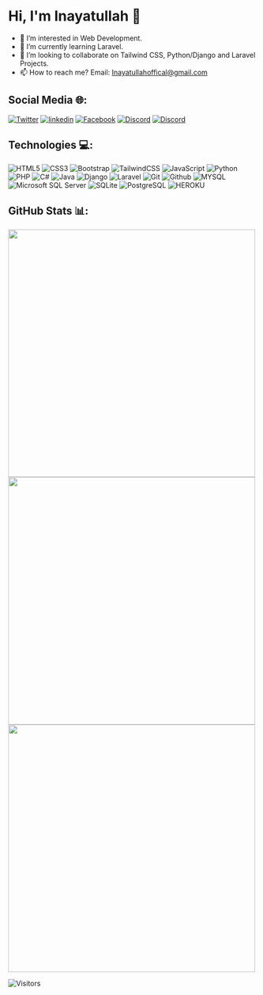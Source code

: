 # Hi, I'm Inayatullah 👋️
- 👀 I’m interested in Web Development.
- 🌱 I’m currently learning Laravel.
- 💞️ I’m looking to collaborate on Tailwind CSS, Python/Django and Laravel Projects.
- 📫 How to reach me? Email: Inayatullahoffical@gmail.com

## Social Media 🌐:
[![Twitter](https://img.shields.io/badge/-Twitter-1da1f2?logo=twitter&logoColor=white&style=flat)](https://twitter.com/InayatUllahShi1)
[![linkedin](https://img.shields.io/badge/-LinkedIn-0A66C2?logo=linkedin&logoColor=white&style=flat)](https://www.linkedin.com/in/inayatullah-shinwari-9ba0511bb/)
[![Facebook](https://img.shields.io/badge/-Facebook-1877F2?logo=facebook&logoColor=white&style=flat)](https://www.facebook.com/profile.php?id=100050628697679)
[![Discord](https://img.shields.io/badge/-Instagram-E4405F?logo=Instagram&logoColor=white&style=flat)](https://discordapp.com/users/740145632655704074)
[![Discord](https://img.shields.io/badge/-Discord-5865F2?logo=Discord&logoColor=white&style=flat)](https://discordapp.com/users/740145632655704074)

## Technologies 💻:
<p float="left">
<img src="https://img.shields.io/badge/-html5-E34F26?logo=HTML5&logoColor=white&style=for-the-badge" alt="HTML5"/>
<img src="https://img.shields.io/badge/-CSS3-1572B6?logo=CSS3&logoColor=white&style=for-the-badge" alt="CSS3"/>
<img src="https://img.shields.io/badge/-BOOTSTRAP-7952B3?logo=Bootstrap&logoColor=white&style=for-the-badge" alt="Bootstrap"/>
<img src="https://img.shields.io/badge/-Tailwind%20CSS-06B6D4?logo=TailwindCSS&logoColor=white&style=for-the-badge" alt="TailwindCSS">
<img src="https://img.shields.io/badge/-JavaScript-000?logo=JavaScript&logoColor=F7DFF1E&style=for-the-badge" alt="JavaScript"/>
<img src="https://img.shields.io/badge/-Python-3776ab?logo=Python&logoColor=white&style=for-the-badge" alt="Python"/>
<img src="https://img.shields.io/badge/-PHP-777bb4?logo=PHP&logoColor=white&style=for-the-badge" alt="PHP"/>
<img src="https://img.shields.io/badge/-C_sharp-003b57?logo=Java&logoColor=white&style=for-the-badge" alt="C#"/>
<img src="https://img.shields.io/badge/-Java-ff2d20?logo=Java&logoColor=white&style=for-the-badge" alt="Java"/>
<img src="https://img.shields.io/badge/-Django-092e20?logo=Django&logoColor=white&style=for-the-badge" alt="Django"/>
<img src="https://img.shields.io/badge/-Laravel-ff2d20?logo=Laravel&logoColor=white&style=for-the-badge" alt="Laravel"/>
<img src="https://img.shields.io/badge/-Git-f05032?logo=Git&logoColor=white&style=for-the-badge" alt="Git"/>
<img src="https://img.shields.io/badge/-github-181717?logo=Github&logoColor=white&style=for-the-badge" alt="Github"/>
<img src="https://img.shields.io/badge/-MYSQL-4479a7?logo=MYSQL&logoColor=white&style=for-the-badge" alt="MYSQL"/>
<img src="https://img.shields.io/badge/-SQL%20Server-CC2927?logo=microsoftsqlserver&logoColor=white&style=for-the-badge" alt="Microsoft SQL Server"/>
<img src="https://img.shields.io/badge/-sqlite-003b57?logo=SQLite&logoColor=white&style=for-the-badge" alt="SQLite"/>
<img src="https://img.shields.io/badge/-Postgresql-4169e1?logo=postgresql&logoColor=white&style=for-the-badge" alt="PostgreSQL"/>
<img src="https://img.shields.io/badge/-Heroku-430098?logo=Heroku&logoColor=white&style=for-the-badge" alt="HEROKU"/>
</p>

## GitHub Stats 📊:

<img src="https://github-readme-stats.vercel.app/api?username=Inayatullahsh&theme=algolia&show_icons=true&hide_border=true&include_all_commits=true&count_private=true" width="500">


<img src="https://github-readme-streak-stats.herokuapp.com?user=Inayatullahsh&theme=algolia&show_icons=true&hide_border=true" width="500">

<img src="https://github-readme-stats.vercel.app/api/top-langs/?username=Inayatullahsh&theme=algolia&show_icons=true&hide_border=true&include_all_commits=true&count_private=true&layout=compact" width="500">

![Visitors](https://api.visitorbadge.io/api/visitors?path=https%3A%2F%2Fgithub.com%2FInayatullahsh%2FInayatullahsh&label=Count%20Page%20Visitors&countColor=%23263759)

<!---
Inayat-Ullah-Khan/Inayat-Ullah-Khan is a ✨ special ✨ repository because its `README.md` (this file) appears on your GitHub profile.
You can click the Preview link to take a look at your changes.
--->
